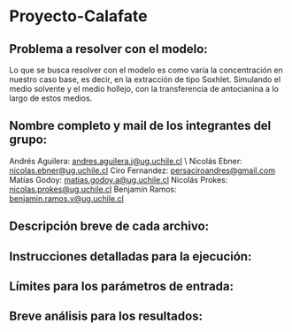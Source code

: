 # Proyecto-Calafate

## Problema a resolver con el modelo:

Lo que se busca resolver con el modelo es como varía la concentración en nuestro caso base, es decir, en la extracción de tipo Soxhlet.
Simulando el medio solvente y el medio hollejo, con la transferencia de antocianina a lo largo de estos medios.

## Nombre completo y mail de los integrantes del grupo:

Andrés Aguilera: andres.aguilera.j@ug.uchile.cl \\
Nicolás Ebner: nicolas.ebner@ug.uchile.cl
Ciro Fernandez: persaciroandres@gmail.com
Matías Godoy: matias.godoy.a@ug.uchile.cl
Nicolás Prokes: nicolas.prokes@ug.uchile.cl
Benjamín Ramos: benjamin.ramos.v@ug.uchile.cl

## Descripción breve de cada archivo:

## Instrucciones detalladas para la ejecución:

## Límites para los parámetros de entrada:

## Breve análisis para los resultados:
